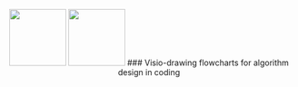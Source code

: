 
<p align="center">
  <img width="100px" src="https://user-images.githubusercontent.com/89649191/132097508-102d6512-f513-4123-9c40-a8dc5b531844.png"> <img width="100px" src="https://user-images.githubusercontent.com/89649191/133547491-95526e86-33ae-4d45-8a61-806d4c709717.png">
### Visio-drawing flowcharts for algorithm design in coding
</p>
